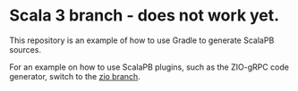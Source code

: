 # Scala 3 branch - does not work yet.

This repository is an example of how to use Gradle to generate ScalaPB
sources.

For an example on how to use ScalaPB plugins, such as the ZIO-gRPC code generator, switch to the [zio branch](https://github.com/scalapb/gradle-demo/tree/zio).
